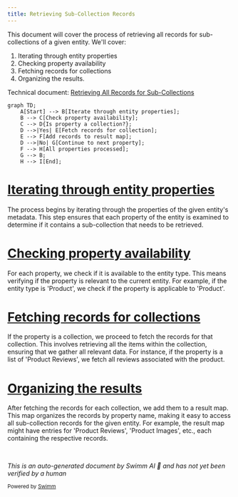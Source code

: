 ```yaml
---
title: Retrieving Sub-Collection Records
---
```

This document will cover the process of retrieving all records for sub-collections of a given entity. We'll cover:

1. Iterating through entity properties
2. Checking property availability
3. Fetching records for collections
4. Organizing the results.

Technical document: <SwmLink doc-title="Retrieving All Records for Sub-Collections">[Retrieving All Records for Sub-Collections](/.swm/retrieving-all-records-for-sub-collections.1ov4m6ro.sw.md)</SwmLink>

```mermaid
graph TD;
    A[Start] --> B[Iterate through entity properties];
    B --> C[Check property availability];
    C --> D{Is property a collection?};
    D -->|Yes| E[Fetch records for collection];
    E --> F[Add records to result map];
    D -->|No| G[Continue to next property];
    F --> H[All properties processed];
    G --> B;
    H --> I[End];
```

# [Iterating through entity properties](https://app.swimm.io/repos/Z2l0aHViJTNBJTNBQnJvYWRsZWFmQ29tbWVyY2UtZGVtby1uZXclM0ElM0FTd2ltbS1EZW1v/docs/1ov4m6ro#flow-drill-down)

The process begins by iterating through the properties of the given entity's metadata. This step ensures that each property of the entity is examined to determine if it contains a sub-collection that needs to be retrieved.

# [Checking property availability](https://app.swimm.io/repos/Z2l0aHViJTNBJTNBQnJvYWRsZWFmQ29tbWVyY2UtZGVtby1uZXclM0ElM0FTd2ltbS1EZW1v/docs/1ov4m6ro#flow-drill-down)

For each property, we check if it is available to the entity type. This means verifying if the property is relevant to the current entity. For example, if the entity type is 'Product', we check if the property is applicable to 'Product'.

# [Fetching records for collections](https://app.swimm.io/repos/Z2l0aHViJTNBJTNBQnJvYWRsZWFmQ29tbWVyY2UtZGVtby1uZXclM0ElM0FTd2ltbS1EZW1v/docs/1ov4m6ro#flow-drill-down)

If the property is a collection, we proceed to fetch the records for that collection. This involves retrieving all the items within the collection, ensuring that we gather all relevant data. For instance, if the property is a list of 'Product Reviews', we fetch all reviews associated with the product.

# [Organizing the results](https://app.swimm.io/repos/Z2l0aHViJTNBJTNBQnJvYWRsZWFmQ29tbWVyY2UtZGVtby1uZXclM0ElM0FTd2ltbS1EZW1v/docs/1ov4m6ro#flow-drill-down)

After fetching the records for each collection, we add them to a result map. This map organizes the records by property name, making it easy to access all sub-collection records for the given entity. For example, the result map might have entries for 'Product Reviews', 'Product Images', etc., each containing the respective records.

&nbsp;

*This is an auto-generated document by Swimm AI 🌊 and has not yet been verified by a human*

<SwmMeta version="3.0.0" repo-id="Z2l0aHViJTNBJTNBQnJvYWRsZWFmQ29tbWVyY2UtZGVtby1uZXclM0ElM0FTd2ltbS1EZW1v" repo-name="BroadleafCommerce-demo-new" doc-type="product-flows"><sup>Powered by [Swimm](/)</sup></SwmMeta>
